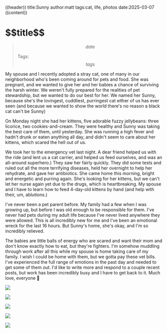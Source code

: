 ((header))
title:Sunny
author:matt
tags:cat, life, photos
date:2025-03-07
((content))
<h1 id="pagetitle">$$title$$</h1>

>$$date$$
>
>Tags: $$tags$$

My spouse and I recently adopted a stray cat, one of many in our neighborhood who's been coming around for pets and food. She was pregnant, and we wanted to give her and her babies a chance of surviving the harsh winter. We weren't fully prepared for the realities of pet stewardship, but we wanted to do our best for her. We named her Sunny, because she's the lovingest, cuddliest, purringest cat either of us has ever seen (and because we wanted to show the world there's no reason a black cat can't be Sunny)

On Monday night she had her kittens, five adorable fuzzy jellybeans: three licorice, two cookies-and-cream. They were healthy and Sunny was taking the best care of them, until yesterday. She was running a high fever and hadn't drunk or eaten anything all day, and didn't seem to care about her kittens, which scared the hell out of us.

We took her to the emergency vet last night. A dear friend helped us with the ride (and lent us a cat carrier, and helped us feed ourselves, and was an all-around superhero.) They saw her fairly quickly. They did some tests and ruled out all the more terrifying diseases, held her overnight to help her rehydrate, and gave her antibiotics. She came home this morning, bright and energetic and purring again. She's looking for her kittens, but we can't let her nurse again yet due to the drugs, which is heartbreaking. My spouse and I have to learn how to feed 4-day-old kittens by hand (and help with their, um, ablutions.)

I've never been a pet parent before. My family had a few when I was growing up, but before I was old enough to be responsible for them. I've never had pets during my adult life because I've never lived anywhere they were allowed. This is all incredibly new for me and I've been an emotional wreck for the last 16 hours. But Sunny's home, she's okay, and I'm so incredibly relieved. 

The babies are little balls of energy who are scared and want their mom and don't know exactly how to eat, but they're fighters. I'm somehow muddling through work after all this while my spouse is home taking care of my family. I wish I could be home with them, but we gotta pay these vet bills. I've experienced the full range of emotions in the past day and needed to get some of them out. I'd like to write more and respond to a couple recent posts, but work has been incredibly busy and I have to get back to it. Much love, everyone 🦝

![](https://i.imgur.com/GcQrHal.jpeg "")

![](https://i.imgur.com/FECnluh.jpeg "")

![](https://i.imgur.com/Bszhbvf.jpeg "")

![](https://i.imgur.com/hjsRYKt.jpeg "")

![](https://i.imgur.com/lyhbGr8.jpeg "")
